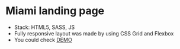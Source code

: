 # Miami landing page
- Stack: HTML5, SASS, JS
- Fully responsive layout was made by using CSS Grid and Flexbox
- You could check [DEMO](https://AlinaMatuschak.github.io/layout_miami/)
